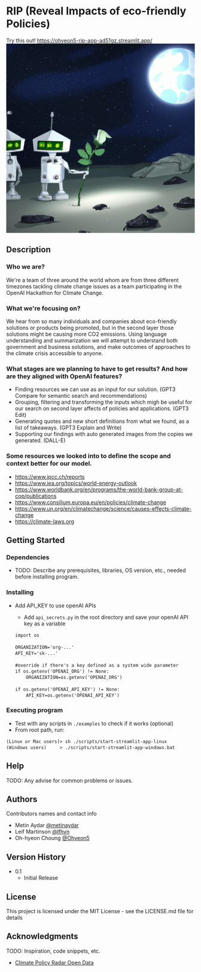 # RIP (Reveal Impacts of eco-friendly Policies)
Try this out! https://ohyeon5-rip-app-ad51gz.streamlit.app/
![Alt text](figs/default_img.png?raw=true)

## Description

### Who we are?

We're a team of three around the world whom are from three different timezones tackling climate change issues as a team participating in the OpenAI Hackathon for Climate Change.


### What we're focusing on?

We hear from so many individuals and companies about eco-friendly solutions or products being promoted, but in the second layer those solutions might be causing more CO2 emissions. Using language understanding and summarization we will attempt to understand both government and business solutions, and make outcomes of approaches to the climate crisis accessible to anyone.


### What stages are we planning to have to get results? And how are they aligned with OpenAI features?

* Finding resources we can use as an input for our solution. (GPT3 Compare for semantic search and recommendations)
* Grouping, filtering and transforming the inputs which migh be useful for our search on second layer affects of policies and applications. (GPT3 Edit)
* Generating quotes and new short definitions from what we found, as a list of takeaways. (GPT3 Explain and Write)
* Supporting our findings with auto generated images from the copies we generated. (DALL-E)


### Some resources we looked into to define the scope and context better for our model.

* https://www.ipcc.ch/reports
* https://www.iea.org/topics/world-energy-outlook
* https://www.worldbank.org/en/programs/the-world-bank-group-at-cop/publications
* https://www.consilium.europa.eu/en/policies/climate-change
* https://www.un.org/en/climatechange/science/causes-effects-climate-change
* https://climate-laws.org



## Getting Started

### Dependencies

* TODO: Describe any prerequisites, libraries, OS version, etc., needed before installing program.

### Installing

* Add API_KEY to use openAI APIs

    * Add `api_secrets.py` in the root directory and save your openAI API key as a variable
    ```    
    import os

    ORGANIZATION='org-...'
    API_KEY='sk-...'

    #override if there's a key defined as a system wide parameter
    if os.getenv('OPENAI_ORG') != None:
        ORGANIZATION=os.getenv('OPENAI_ORG')
        
    if os.getenv('OPENAI_API_KEY') != None:
        API_KEY=os.getenv('OPENAI_API_KEY')
    ```

### Executing program

* Test with any scripts in `./examples` to check if it works (optional)
* From root path, run: 
```
(Linux or Mac users)> sh ./scripts/start-streamlit-app-linux
(Windows users)     > ./scripts/start-streamlit-app-windows.bat
```


## Help

TODO: Any advise for common problems or issues.


## Authors

Contributors names and contact info

* Metin Aydar [@metinaydar](https://github.com/metinaydar)
* Leif Martinson [@lfhvn](https://github.com/lfhvn)
* Oh-hyeon Choung [@Ohyeon5](https://github.com/Ohyeon5)


## Version History

* 0.1
    * Initial Release


## License

This project is licensed under the MIT License - see the LICENSE.md file for details


## Acknowledgments
TODO: Inspiration, code snippets, etc.
* [Climate Policy Radar Open Data](https://github.com/climatepolicyradar/open-data)